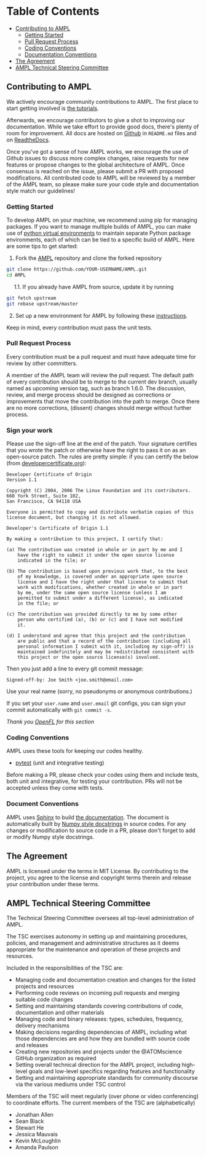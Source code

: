 # Table of Contents

<!-- toc -->
- [Contributing to AMPL](#contributing-to-ampl)
  - [Getting Started](#getting-started)
  - [Pull Request Process](#pull-request-process)
  - [Coding Conventions](#coding-conventions)
  - [Documentation Conventions](#document-conventions)
- [The Agreement](#the-agreement)
- [AMPL Technical Steering Committee](#ampl-technical-steering-committee)
<!-- tocstop -->

## Contributing to AMPL

We actively encourage community contributions to AMPL. The first
place to start getting involved is
[the tutorials](https://github.com/ATOMScience-org/AMPL/tree/master/atomsci/ddm/examples).

Afterwards, we encourage contributors to give a shot to improving our documentation.
While we take effort to provide good docs, there's plenty of room
for improvement. All docs are hosted on [Github](https://github.com/ATOMScience-org/AMPL) in `README.md` files and on [ReadtheDocs](https://ampl.readthedocs.io/en/latest/).

Once you've got a sense of how AMPL works, we encourage the use
of Github issues to discuss more complex changes, raise requests for
new features or propose changes to the global architecture of AMPL.
Once consensus is reached on the issue, please submit a PR with proposed
modifications. All contributed code to AMPL will be reviewed by a member
of the AMPL team, so please make sure your code style and documentation
style match our guidelines!

### Getting Started

To develop AMPL on your machine, we recommend using pip for managing
packages. If you want to manage multiple builds of AMPL, you can make use of
[python virtual environments](https://docs.python.org/3/library/venv.html)
to maintain separate Python package environments, each of which can be tied
to a specific build of AMPL. Here are some tips to get started:

1. Fork the [AMPL](https://github.com/ATOMScience-org/AMPL) repository
and clone the forked repository

```bash
git clone https://github.com/YOUR-USERNAME/AMPL.git
cd AMPL
```

&nbsp;&nbsp;&nbsp;&nbsp; 1.1. If you already have AMPL from source, update it by running
```bash
git fetch upstream
git rebase upstream/master
```

2. Set up a new environment for AMPL by following these [instructions](https://github.com/ATOMScience-org/AMPL#install).

Keep in mind, every contribution must pass the unit tests.

### Pull Request Process

Every contribution must be a pull request and must have adequate time for
review by other committers.

A member of the AMPL team will review the pull request.
The default path of every contribution should be to merge to the current dev branch, usually named as upcoming version tag, such as branch 1.6.0. The discussion,
review, and merge process should be designed as corrections or improvements that move the
contribution into the path to merge. Once there are no more corrections,
(dissent) changes should merge without further process. 

### Sign your work

Please use the sign-off line at the end of the patch. Your signature certifies that you wrote the patch or otherwise have the right to pass it on as an open-source patch. The rules are pretty simple: if you can certify
the below (from [developercertificate.org](http://developercertificate.org/)):

```
Developer Certificate of Origin
Version 1.1

Copyright (C) 2004, 2006 The Linux Foundation and its contributors.
660 York Street, Suite 102,
San Francisco, CA 94110 USA

Everyone is permitted to copy and distribute verbatim copies of this
license document, but changing it is not allowed.

Developer's Certificate of Origin 1.1

By making a contribution to this project, I certify that:

(a) The contribution was created in whole or in part by me and I
    have the right to submit it under the open source license
    indicated in the file; or

(b) The contribution is based upon previous work that, to the best
    of my knowledge, is covered under an appropriate open source
    license and I have the right under that license to submit that
    work with modifications, whether created in whole or in part
    by me, under the same open source license (unless I am
    permitted to submit under a different license), as indicated
    in the file; or

(c) The contribution was provided directly to me by some other
    person who certified (a), (b) or (c) and I have not modified
    it.

(d) I understand and agree that this project and the contribution
    are public and that a record of the contribution (including all
    personal information I submit with it, including my sign-off) is
    maintained indefinitely and may be redistributed consistent with
    this project or the open source license(s) involved.
```

Then you just add a line to every git commit message:

    Signed-off-by: Joe Smith <joe.smith@email.com>

Use your real name (sorry, no pseudonyms or anonymous contributions.)

If you set your `user.name` and `user.email` git configs, you can sign your
commit automatically with `git commit -s`.

*Thank you [OpenFL](https://github.com/securefederatedai/openfl/blob/develop/CONTRIBUTING.md) for this section*

### Coding Conventions

AMPL uses these tools for keeping our codes healthy.

- [pytest](https://docs.pytest.org/en/6.2.x/index.html) (unit and integrative testing)

Before making a PR, please check your codes using them and include tests, both unit and integrative, 
for testing your contribution. PRs will not be accepted unless they 
come with tests.

### Document Conventions

AMPL uses [Sphinx](https://www.sphinx-doc.org/en/master/) to build
[the documentation](https://ampl.readthedocs.io/en/latest/).
The document is automatically built by
[Numpy style docstrings](https://numpydoc.readthedocs.io/en/latest/format.html#numpydoc-docstring-guide)
in source codes.
For any changes or modification to source code in a PR, please don't forget to add or modify Numpy style docstrings.

## The Agreement
AMPL is licensed under the terms in MIT License. By contributing to the project, 
you agree to the license and copyright terms therein and release your contribution under these terms.

## AMPL Technical Steering Committee

The Technical Steering Committee oversees all top-level administration of AMPL.

The TSC exercises autonomy in setting up and maintaining procedures, policies,
and management and administrative structures as it deems appropriate for the
maintenance and operation of these projects and resources.

Included in the responsibilities of the TSC are:

* Managing code and documentation creation and changes for the listed projects and resources
* Performing code reviews on incoming pull requests and merging suitable code changes
* Setting and maintaining standards covering contributions of code, documentation and other materials
* Managing code and binary releases: types, schedules, frequency, delivery mechanisms
* Making decisions regarding dependencies of AMPL, including what those
dependencies are and how they are bundled with source code and releases
* Creating new repositories and projects under the @ATOMscience GitHub organization as required
* Setting overall technical direction for the AMPL project, including 
high-level goals and low-level specifics regarding features and functionality
* Setting and maintaining appropriate standards for community discourse via the various
mediums under TSC control 

Members of the TSC will meet regularly (over phone or video conferencing)
to coordinate efforts.
The current members of the TSC are (alphabetically)
* Jonathan Allen
* Sean Black 
* Stewart He
* Jessica Mauvais
* Kevin McLoughlin
* Amanda Paulson
